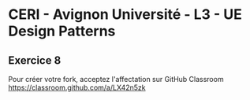 # CERI - Avignon Université - L3 - UE Design Patterns

## Exercice 8


Pour créer votre fork, acceptez l'affectation sur GitHub Classroom https://classroom.github.com/a/LX42n5zk
